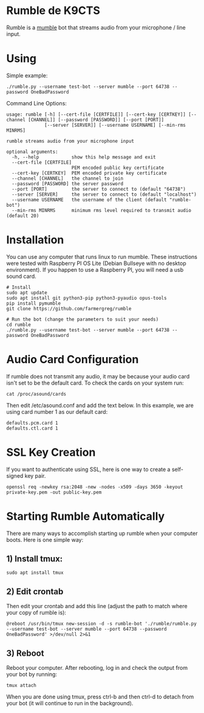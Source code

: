 # Rumble de K9CTS

Rumble is a [mumble](https://www.mumble.info/) bot that streams audio from your microphone / line input.

# Using

Simple example:
````
./rumble.py --username test-bot --server mumble --port 64738 --password OneBadPassword
````

Command Line Options:
````
usage: rumble [-h] [--cert-file [CERTFILE]] [--cert-key [CERTKEY]] [--channel [CHANNEL]] [--password [PASSWORD]] [--port [PORT]]
              [--server [SERVER]] [--username USERNAME] [--min-rms MINRMS]

rumble streams audio from your microphone input

optional arguments:
  -h, --help            show this help message and exit
  --cert-file [CERTFILE]
                        PEM encoded public key certificate
  --cert-key [CERTKEY]  PEM encoded private key certificate
  --channel [CHANNEL]   the channel to join
  --password [PASSWORD] the server password
  --port [PORT]         the server to connect to (default "64738")
  --server [SERVER]     the server to connect to (default "localhost")
  --username USERNAME   the username of the client (default "rumble-bot")
  --min-rms MINRMS      minimum rms level required to transmit audio (default 20)
````

# Installation

You can use any computer that runs linux to run mumble.
These instructions were tested with Raspberry PI OS Lite (Debian Bullseye with no desktop environment).
If you happen to use a Raspberry PI, you will need a usb sound card.

````
# Install
sudo apt update
sudo apt install git python3-pip python3-pyaudio opus-tools
pip install pymumble
git clone https://github.com/farmergreg/rumble

# Run the bot (change the parameters to suit your needs)
cd rumble
./rumble.py --username test-bot --server mumble --port 64738 --password OneBadPassword
````

# Audio Card Configuration

If rumble does not transmit any audio, it may be because your audio card isn't set to be the default card.
To check the cards on your system run:

````
cat /proc/asound/cards
````

Then edit /etc/asound.conf and add the text below.
In this example, we are using card number 1 as our default card:

````
defaults.pcm.card 1
defaults.ctl.card 1
````

# SSL Key Creation

If you want to authenticate using SSL, here is one way to create a self-signed key pair.

````
openssl req -newkey rsa:2048 -new -nodes -x509 -days 3650 -keyout private-key.pem -out public-key.pem
````

# Starting Rumble Automatically

There are many ways to accomplish starting up rumble when your computer boots.
Here is one simple way:

## 1) Install tmux:
````
sudo apt install tmux
````

## 2) Edit crontab
Then edit your crontab and add this line (adjust the path to match where your copy of rumble is):

````
@reboot /usr/bin/tmux new-session -d -s rumble-bot './rumble/rumble.py --username test-bot --server mumble --port 64738 --password OneBadPassword' >/dev/null 2>&1
````

## 3) Reboot
Reboot your computer.
After rebooting, log in and check the output from your bot by running:

````
tmux attach
````

When you are done using tmux, press ctrl-b and then ctrl-d to detach from your bot (it will continue to run in the background).

